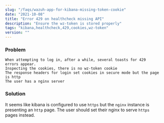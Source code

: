 ```yaml
---
slug: "/faqs/wazuh-app-for-kibana-missing-token-cookie"
date: "2021-10-08"
title: "Error 429 on healthcheck missing API"
description: "Ensure the wz-token is stored properly"
tags: "kibana,healthcheck,429,cookies,wz-token"
version: ""
---
```


### Problem

```
When attempting to log in, after a while, several toasts for 429 errors appear.
Inspecting the cookies, there is no wz-token cookie
The response headers for login set cookies in secure mode but the page is http
The user has a nginx server
```

### Solution

It seems like kibana is configured to use `https` but the `nginx` instance is presenting an `http` page. The user should set their nginx to serve `https` pages instead.